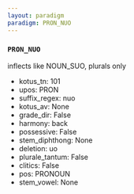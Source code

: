 ```yaml
---
layout: paradigm
paradigm: PRON_NUO
---
```

### ` PRON_NUO `

inflects like NOUN_SUO, plurals only
* kotus_tn: 101
* upos: PRON
* suffix_regex: nuo
* kotus_av: None
* grade_dir: False
* harmony: back
* possessive: False
* stem_diphthong: None
* deletion: uo
* plurale_tantum: False
* clitics: False
* pos: PRONOUN
* stem_vowel: None
